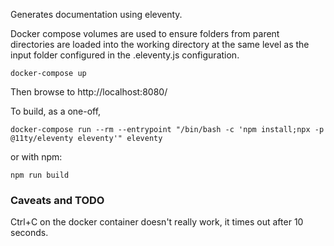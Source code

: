 Generates documentation using eleventy.

Docker compose volumes are used to ensure folders from parent directories are loaded into the working directory at the same level as the input folder configured in the .eleventy.js configuration.

```
docker-compose up
```

Then browse to http://localhost:8080/


To build, as a one-off, 

```
docker-compose run --rm --entrypoint "/bin/bash -c 'npm install;npx -p @11ty/eleventy eleventy'" eleventy
```

or with npm:

```
npm run build
```


### Caveats and TODO

Ctrl+C on the docker container doesn't really work, it times out after 10 seconds. 






